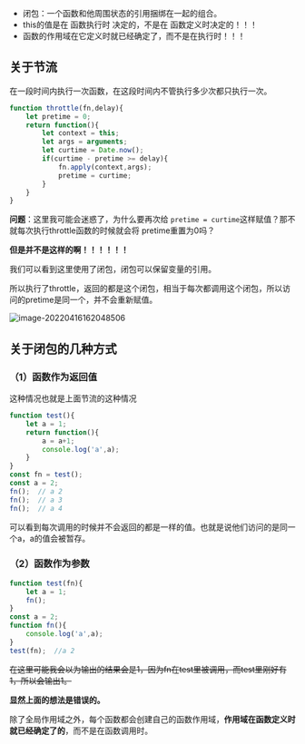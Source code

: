 - 闭包：一个函数和他周围状态的引用捆绑在一起的组合。
- this的值是在 函数执行时 决定的，不是在 函数定义时决定的！！！
- 函数的作用域在它定义时就已经确定了，而不是在执行时！！！

## 关于节流

在一段时间内执行一次函数，在这段时间内不管执行多少次都只执行一次。

```javascript
function throttle(fn,delay){
    let pretime = 0;
    return function(){
        let context = this;
        let args = arguments;
        let curtime = Date.now();
        if(curtime - pretime >= delay){
            fn.apply(context,args);
            pretime = curtime;
        }
    }
}
```

**问题**：这里我可能会迷惑了，为什么要再次给 `pretime = curtime`这样赋值？那不就每次执行throttle函数的时候就会将 pretime重置为0吗？

**但是并不是这样的啊！！！！！！**

我们可以看到这里使用了闭包，闭包可以保留变量的引用。

所以执行了throttle，返回的都是这个闭包，相当于每次都调用这个闭包，所以访问的pretime是同一个，并不会重新赋值。

![image-20220416162048506](C:\Users\sandy燕\AppData\Roaming\Typora\typora-user-images\image-20220416162048506.png)

## 关于闭包的几种方式

### （1）函数作为返回值

这种情况也就是上面节流的这种情况

```javascript
function test(){
    let a = 1;
    return function(){
        a = a+1;
        console.log('a',a);
    }
}
const fn = test();
const a = 2;
fn();  // a 2
fn();  // a 3
fn();  // a 4
```

可以看到每次调用的时候并不会返回的都是一样的值。也就是说他们访问的是同一个a，a的值会被暂存。

### （2）函数作为参数

```javascript
function test(fn){
    let a = 1;
    fn();
}
const a = 2;
function fn(){
    console.log('a',a);
}
test(fn);  //a 2
```

~~在这里可能我会以为输出的结果会是1，因为fn在test里被调用，而test里刚好有1，所以会输出1。~~

**显然上面的想法是错误的。**

除了全局作用域之外，每个函数都会创建自己的函数作用域，**作用域在函数定义时就已经确定了的**，而不是在函数调用时。

